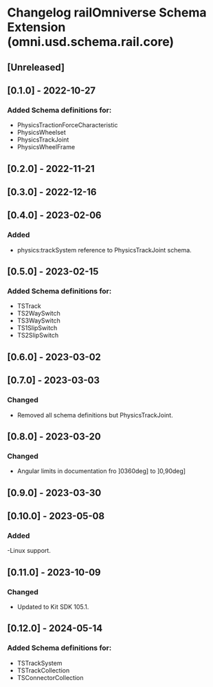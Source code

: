 # Changelog railOmniverse Schema Extension (omni.usd.schema.rail.core)

## [Unreleased]

## [0.1.0] - 2022-10-27 

### Added Schema definitions for:
- PhysicsTractionForceCharacteristic
- PhysicsWheelset
- PhysicsTrackJoint
- PhysicsWheelFrame

## [0.2.0] - 2022-11-21

## [0.3.0] - 2022-12-16

## [0.4.0] - 2023-02-06

### Added 
- physics:trackSystem reference to PhysicsTrackJoint schema.

## [0.5.0] - 2023-02-15

### Added Schema definitions for:
- TSTrack
- TS2WaySwitch
- TS3WaySwitch
- TS1SlipSwitch
- TS2SlipSwitch

## [0.6.0] - 2023-03-02

## [0.7.0] - 2023-03-03

### Changed
- Removed all schema definitions but PhysicsTrackJoint.

## [0.8.0] - 2023-03-20

### Changed
- Angular limits in documentation fro ]0360deg] to ]0,90deg]

## [0.9.0] - 2023-03-30

## [0.10.0] - 2023-05-08

### Added
-Linux support.

## [0.11.0] - 2023-10-09

### Changed
- Updated to Kit SDK 105.1.

## [0.12.0] - 2024-05-14

### Added Schema definitions for:
- TSTrackSystem
- TSTrackCollection
- TSConnectorCollection

